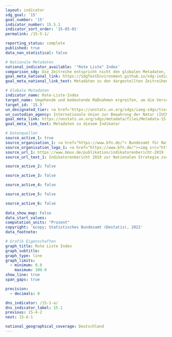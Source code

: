 ```yaml
---
layout: indicator    
sdg_goal: '15'    
goal_number: '15'    
indicator_number: 15.5.1    
indicator_sort_order: '15-05-01'    
permalink: /15-5-1/    

reporting_status: complete    
published: true    
data_non_statistical: false    

# Nationale Metadaten    
national_indicator_available: '"Rote Liste" Index'    
comparison_sdg: Die Zeitreihe entspricht nicht den globalen Metadaten, bietet aber zusätzliche Informationen.    
goal_meta_national_link: https://SdgTestEnvironment.github.io/sdg-indicators/public/Meta/15.5.1.pdf
goal_meta_national_link_text: Metadaten zu den dargestellten Zeitreihen    

# Globale Metadaten    
indicator_name: Rote-Liste-Index    
target_name: Umgehende und bedeutende Maßnahmen ergreifen, um die Verschlechterung der natürlichen Lebensräume zu verringern, dem Verlust der biologischen Vielfalt ein Ende zu setzen und bis 2020 die bedrohten Arten zu schützen und ihr Aussterben zu verhindern    
target_id: '15.5'    
un_designated_tier: <a href='https://unstats.un.org/sdgs/iaeg-sdgs/tier-classification/' title='Klicken Sie hier um weitere Informationen zur UN-Tier-Klassifikation zu erhalten.'  target='_blank'>Tier I</a>    
un_custodian_agency: Internationale Union zur Bewahrung der Natur (IUCN)    
goal_meta_link: https://unstats.un.org/sdgs/metadata/files/Metadata-15-05-01.pdf    
goal_meta_link_text: Metadaten zu diesem Indikator        

# Datenquellen
source_active_1: true
source_organisation_1: <a href="https://www.bfn.de/"> Bundesamt für Naturschutz (BfN) </a>
source_organisation_logo_1: <a href="https://www.bfn.de/"><img src="https://g205sdgs.github.io/sdg-indicators/public/OrgImgDe/bfn.png" alt="Logo bfn" style="height:60px; width:148px"/></a>
source_url_1: https://www.bmuv.de/publikation/indikatorenbericht-2019
source_url_text_1: Indikatorenbericht 2019 zur Nationalen Strategie zur biologischen Vielfalt

source_active_2: false

source_active_3: false

source_active_4: false

source_active_5: false

source_active_6: false
    
data_show_map: False    
data_start_values:     
computation_units: "Prozent"    
copyright: '&copy; Statistisches Bundesamt (Destatis), 2022'    
data_footnote:     

# Grafik Eigenschaften    
graph_title: Rote Liste Index
graph_subtitle:     
graph_type: line    
graph_limits:
  - minimum: 0.0
    maximum: 100.0
show_line: true
span_gaps: true

precision:
  - decimals: 0    

dns_indicator: /15-1-a/
dns_indicator_label: 15.1
previous: 15-4-2    
next: 15-6-1    

national_geographical_coverage: Deutschland    
---
```


<span></span>